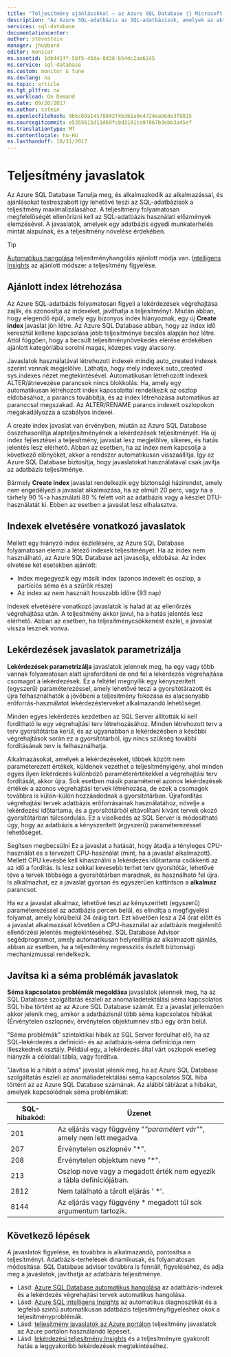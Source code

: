```yaml
---
title: "Teljesítmény ajánlásokkal – az Azure SQL Database |} Microsoft Docs"
description: "Az Azure SQL-adatbázis az SQL-adatbázisok, amelyek az aktuális lekérdezés teljesítményének vonatkozó javaslatokkal szolgál."
services: sql-database
documentationcenter: 
author: stevestein
manager: jhubbard
editor: monicar
ms.assetid: 1db441ff-58f5-45da-8d38-b54dc2aa6145
ms.service: sql-database
ms.custom: monitor & tune
ms.devlang: na
ms.topic: article
ms.tgt_pltfrm: na
ms.workload: On Demand
ms.date: 09/20/2017
ms.author: sstein
ms.openlocfilehash: 9b6c60a14578842f4b3b1a9e4724eab6de3f8815
ms.sourcegitcommit: e5355615d11d69fc8d3101ca97067b3ebb3a45ef
ms.translationtype: MT
ms.contentlocale: hu-HU
ms.lasthandoff: 10/31/2017
---
```

# <a name="performance-recommendations"></a>Teljesítmény javaslatok

Az Azure SQL Database Tanulja meg, és alkalmazkodik az alkalmazással, és ajánlásokat testreszabott így lehetővé teszi az SQL-adatbázisok a teljesítmény maximalizálásához. A teljesítmény folyamatosan megfelelőségét ellenőrizni kell az SQL-adatbázis használati előzmények elemzésével. A javaslatok, amelyek egy adatbázis egyedi munkaterhelés mintát alapulnak, és a teljesítmény növelése érdekében.

> [!TIP]
> [Automatikus hangolása](sql-database-automatic-tuning.md) teljesítményhangolás ajánlott módja van. [Intelligens Insights](sql-database-intelligent-insights.md) az ajánlott módszer a teljesítmény figyelése. 
>

## <a name="create-index-recommendations"></a>Ajánlott index létrehozása
Az Azure SQL-adatbázis folyamatosan figyeli a lekérdezések végrehajtása zajlik, és azonosítja az indexeket, javíthatja a teljesítményt. Miután abban, hogy elegendő épül, amely egy bizonyos index hiányoznak, egy új **Create index** javaslat jön létre. Az Azure SQL Database abban, hogy az index idő keresztül kellene kapcsolása jobb teljesítménye becslés alapján hoz létre. Attól függően, hogy a becsült teljesítménynövekedés elérése érdekében ajánlott kategóriába sorolni magas, közepes vagy alacsony. 

Javaslatok használatával létrehozott indexek mindig auto_created indexek szerint vannak megjelölve. Láthatja, hogy mely indexek auto_created sys.indexes nézet megtekintésével. Automatikusan létrehozott indexek ALTER/átnevezése parancsok nincs blokkolás. Ha, amely egy automatikusan létrehozott index kapcsolattal rendelkezik az oszlop eldobásához, a parancs továbbítja, és az index létrehozása automatikus az paranccsal megszakad. Az ALTER/RENAME parancs indexelt oszlopokon megakadályozza a szabályos indexei.

A create index javaslat van érvényben, miután az Azure SQL Database összehasonlítja alapteljesítményének a lekérdezések teljesítményét. Ha új index fejlesztései a teljesítmény, javaslat lesz megjelölve, sikeres, és hatás jelentés lesz elérhető. Abban az esetben, ha az index nem kapcsolja a következő előnyöket, akkor a rendszer automatikusan visszaállítja. Így az Azure SQL Database biztosítja, hogy javaslatokat használatával csak javítja az adatbázis teljesítménye.

Bármely **Create index** javaslat rendelkezik egy biztonsági házirendet, amely nem engedélyezi a javaslat alkalmazása, ha az elmúlt 20 perc, vagy ha a tárhely 90 %-a használati 80 % felett volt az adatbázis vagy a készlet DTU-használatát ki. Ebben az esetben a javaslat lesz elhalasztva.

## <a name="drop-index-recommendations"></a>Indexek elvetésére vonatkozó javaslatok
Mellett egy hiányzó index észlelésére, az Azure SQL Database folyamatosan elemzi a létező indexek teljesítményét. Ha az index nem használható, az Azure SQL Database azt javasolja, eldobása. Az index elvetése két esetekben ajánlott:
* Index megegyezik egy másik index (azonos indexelt és oszlop, a partíciós séma és a szűrők része)
* Az index az nem használt hosszabb időre (93 nap)

Indexek elvetésére vonatkozó javaslatok is halad át az ellenőrzés végrehajtása után. A teljesítmény akkor javul, ha a hatás jelentés lesz elérhető. Abban az esetben, ha teljesítménycsökkenést észlel, a javaslat vissza lesznek vonva.


## <a name="parameterize-queries-recommendations"></a>Lekérdezések javaslatok parametrizálja
**Lekérdezések parametrizálja** javaslatok jelennek meg, ha egy vagy több vannak folyamatosan alatt újrafordítani de end fel a lekérdezés végrehajtása csomagot a lekérdezések. Ez a feltétel megnyílik egy kényszerített (egyszerű) paraméterezéssel, amely lehetővé teszi a gyorsítótárazott és újra felhasználhatók a jövőbeni a teljesítmény fokozása és alacsonyabb erőforrás-használatot lekérdezésterveket alkalmazandó lehetőséget. 

Minden egyes lekérdezés kezdetben az SQL Server állították ki kell fordítható le egy végrehajtási terv létrehozásához. Minden létrehozott terv a terv gyorsítótárba kerül, és az ugyanabban a lekérdezésben a későbbi végrehajtások során ez a gyorsítótárból, így nincs szükség további fordításának terv is felhasználhatja. 

Alkalmazásokat, amelyek a lekérdezéseket, többek között nem paraméterezett értékek, küldenek vezethet a teljesítményigény, ahol minden egyes ilyen lekérdezés különböző paraméterértékekkel a végrehajtási terv fordítását, akkor újra. Sok esetben másik paraméterrel azonos lekérdezések értékek a azonos végrehajtási tervek létrehozása, de ezek a csomagok továbbra is külön-külön hozzáadódnak a gyorsítótárban. Újrafordítás végrehajtási tervek adatbázis erőforrásainak használatához, növelje a lekérdezési időtartama, és a gyorsítótárból eltávolítani kívánt tervek okozó gyorsítótárban túlcsordulás. Ez a viselkedés az SQL Server is módosítható úgy, hogy az adatbázis a kényszerített (egyszerű) paraméterezéssel lehetőséget. 

Segítsen megbecsülni Ez a javaslat a hatását, hogy átadja a tényleges CPU-használat és a tervezett CPU-használat (mint, ha a javaslat alkalmazott). Mellett CPU kevésbé kell kihasználni a lekérdezés időtartama csökkenti az az idő a fordítás. Is lesz sokkal kevesebb terhet terv gyorsítótár, lehetővé téve a tervek többsége a gyorsítótárban maradnak, és használható fel újra. Is alkalmazhat, ez a javaslat gyorsan és egyszerűen kattintson a **alkalmaz** parancsot. 

Ha ez a javaslat alkalmaz, lehetővé teszi az kényszerített (egyszerű) paraméterezéssel az adatbázis percen belül, és elindítja a megfigyelési folyamat, amely körülbelül 24 óráig tart. Ezt követően lesz a 24 órát előtt és a javaslat alkalmazását követően a CPU-használat az adatbázis megjelenítő ellenőrzési jelentés megtekintéséhez. SQL Database Advisor segédprogramot, amely automatikusan helyreállítja az alkalmazott ajánlás, abban az esetben, ha a teljesítmény regressziós észlelt biztonsági mechanizmussal rendelkezik.

## <a name="fix-schema-issues-recommendations"></a>Javítsa ki a séma problémák javaslatok
**Séma kapcsolatos problémák megoldása** javaslatok jelennek meg, ha az SQL Database szolgáltatás észleli az anomáliadetektálási séma kapcsolatos SQL hiba történt az az Azure SQL Database számát. Ez a javaslat jellemzően akkor jelenik meg, amikor a adatbázisnál több séma kapcsolatos hibákat (Érvénytelen oszlopnév, érvénytelen objektumnév stb.) egy órán belül.

"Séma problémák" szintaktikai hibák az SQL Server fordulhat elő, ha az SQL-lekérdezés a definíció- és az adatbázis-séma definíciója nem illeszkednek osztály. Például egy, a lekérdezés által várt oszlopok esetleg hiányzik a céloldali tábla, vagy fordítva. 

"Javítsa ki a hibát a séma" javaslat jelenik meg, ha az Azure SQL Database szolgáltatás észleli az anomáliadetektálási séma kapcsolatos SQL hiba történt az az Azure SQL Database számának. Az alábbi táblázat a hibákat, amelyek kapcsolódnak séma problémákat:

| SQL-hibakód: | Üzenet |
| --- | --- |
| 201 |Az eljárás vagy függvény "*"paramétert vár"*", amely nem lett megadva. |
| 207 |Érvénytelen oszlopnév "*". |
| 208 |Érvénytelen objektum neve "*". |
| 213 |Oszlop neve vagy a megadott érték nem egyezik a tábla definíciójában. |
| 2812 |Nem található a tárolt eljárás ' *'. |
| 8144 |Az eljárás vagy függvény * megadott túl sok argumentum tartozik. |

## <a name="next-steps"></a>Következő lépések
A javaslatok figyelése, és továbbra is alkalmazandó, pontosítsa a teljesítményt. Adatbázis-terhelések dinamikusak, és folyamatosan módosítása. SQL Database advisor továbbra is fennáll, figyeléséhez, és adja meg a javaslatok, javíthatja az adatbázis teljesítménye. 

* Lásd: [Azure SQL Database automatikus hangolása](sql-database-automatic-tuning.md) az adatbázis-indexek és a lekérdezés végrehajtási tervek automatikus hangolása.
* Lásd: [Azure SQL intelligens Insights](sql-database-intelligent-insights.md) az automatikus diagnosztikát és a legfelső szintű automatikusan adatbázis teljesítményfigyeléshez okok a teljesítményproblémák.
* Lásd: [teljesítmény javaslatok az Azure portálon](sql-database-advisor-portal.md) teljesítmény javaslatok az Azure portálon használandó lépéseit.
* Lásd: [lekérdezési teljesítmény Insights](sql-database-query-performance.md) és a teljesítményre gyakorolt hatás a leggyakoribb lekérdezések megtekintéséhez.


